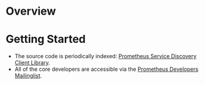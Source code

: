 # Overview

# Getting Started
  * The source code is periodically indexed: [Prometheus Service Discovery Client Library](http://godoc.org/github.com/prometheus/sd_client_golang).
  * All of the core developers are accessible via the [Prometheus Developers Mailinglist](https://groups.google.com/forum/?fromgroups#!forum/prometheus-developers).
